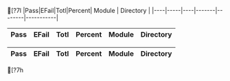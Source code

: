 
[?7l
|Pass|EFail|Totl|Percent| Module | Directory |
|----|-----|----|-------|--------|-----------|





|Pass|EFail|Totl|Percent| Module | Directory |
|----|-----|----|-------|--------|-----------|


|Pass|EFail|Totl|Percent| Module | Directory |
|----|-----|----|-------|--------|-----------|
[?7h